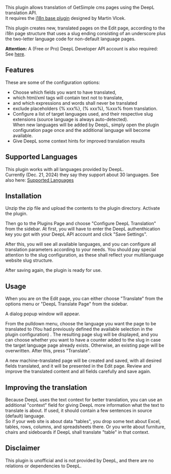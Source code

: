 This plugin allows translation of GetSimple cms pages using the DeepL translation API. \
It requires the [i18n base plugin](https://github.com/GetSimpleCMS-CE-plugins/plugin-i18n/) designed by Martin Vlcek.

This plugin creates new, translated pages on the Edit page, according to the i18n page structure that uses a slug ending consisting of an underscore plus the two-letter language code for non-default language pages.

**Attention:** A (Free or Pro) DeepL Developer API account is also required: See [here](https://www.deepl.com/en/pro-api#api-pricing).

## Features
These are some of the configuration options:
* Choose which fields you want to have translated,
* which html/xml tags will contain text not to translate,
* and which expressions and words shall never be translated
* exclude placeholders {% xxx%}, (% xxx%), %xxx% from translation.
* Configure a list of target languages used, and their respective slug extensions (source language is always auto-detected). \
When new languages will be added by DeepL, simply open the plugin configuration page once and the additional language will become available.
* Give DeepL some context hints for improved translation results

## Supported Languages
This plugin works with all languages provided by DeepL. \
Currently (Dec. 21, 2024) they say they support about 30 languages. See also here: [Supported Languages](https://developers.deepl.com/docs/resources/supported-languages)

## Installation
Unzip the zip file and upload the contents to the plugin directory.
Activate the plugin.

Then go to the Plugins Page and choose "Configure DeepL Translation" from the sidebar.
At first, you will have to enter the DeepL authenthication key you got with your DeepL API account and click "Save Settings".

After this, you will see all available languages, and you can configure all translation parameters according to your needs.
You should pay special attention to the slug configuration, as these shall reflect your multilanguage website slug structure.

After saving again, the plugin is ready for use.

## Usage
When you are on the Edit page, you can either choose "Translate" from the options menu or "DeepL Translate Page" from the sidebar.

A dialog popup window will appear.

From the pulldown menu, choose the language you want the page to be translated to (You had previously defined the available selection in the plugin configuration) . The resulting page slug will be displayed, and you can choose whether you want to have a counter added to the slug in case the target language page already exists. Otherwise, an existing page will be overwritten.
After this, press "Translate".

A new machine-translated page will be created and saved, with all desired fields translated, and it will be presented in the Edit page.
Review and improve the translated content and all fields carefully and save again.

## Improving the translation
Because DeepL uses the text context for better translation, you can use an additional "context" field for giving DeepL more information what the text to translate is about. If used, it should contain a few sentences in source (default) language. \
So if your web site is about data "tables", you drop some text about Excel, tables, rows, columns, and spreadsheets there. 
Or you write about furniture, chairs and sideboards if DeepL shall translate "table" in that context.

## Disclaimer
This plugin is unofficial and is not provided by DeepL, and there are no relations or dependencies to DeepL.
